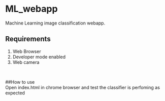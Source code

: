# ML_webapp
Machine Learning image classification webapp.

## Requirements
1. Web Browser <br>
2. Developer mode enabled<br>
3. Web camera<br>
<br>

##How to use <br>
Open index.html in chrome browser and test the classifier is perfoming as expected <br>
